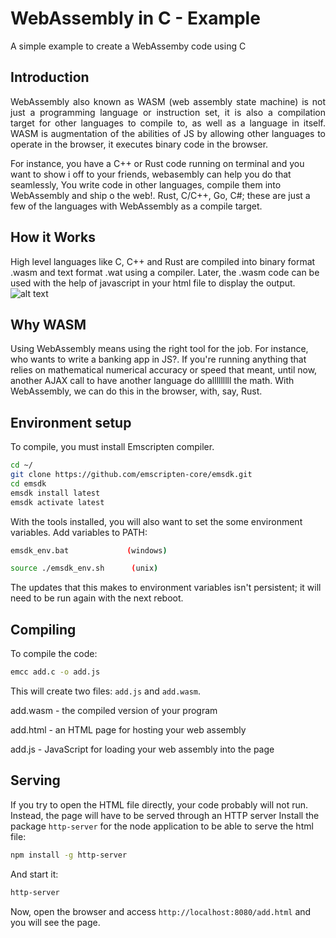 # WebAssembly in C - Example

A simple example to create a WebAssemby code using C

## Introduction

<p align="justify"> WebAssembly also known as WASM (web assembly state machine) is not just a programming language or instruction set, it is also a compilation target for other languages to compile to, as well as a language in itself. 
WASM is augmentation of the abilities of JS by allowing other languages to operate in the browser, it executes binary code in the browser.

For instance, you have a C++ or Rust code running on terminal and you want to show i off to your friends, webasembly can help you do that seamlessly, You write code in other languages, compile them into WebAssembly and ship o the web!. Rust, C/C++, Go, C#; these are just a few of the languages with WebAssembly as a compile target.</p>

## How it Works

High level languages like C, C++ and Rust are compiled into binary format .wasm and text format .wat using a compiler. Later, the .wasm code can be used with the help of javascript in your html file to display the output.
![alt text](https://www.tutorialspoint.com/webassembly/images/wasm.jpg)

## Why WASM
Using WebAssembly means using the right tool for the job. For instance, who wants to write a banking app in JS?. If you're running anything that relies on mathematical numerical accuracy or speed that meant, until now, another AJAX call to have another language do alllllllll the math. With WebAssembly, we can do this in the browser, with, say, Rust.

## Environment setup

To compile, you must install Emscripten compiler.

```bash
cd ~/
git clone https://github.com/emscripten-core/emsdk.git
cd emsdk
emsdk install latest
emsdk activate latest
```

With the tools installed, you will also want to set the some environment variables. Add variables to PATH:

```bash
emsdk_env.bat             (windows)

source ./emsdk_env.sh      (unix)
```
The updates that this makes to environment variables isn't persistent; it will need to be run again with the next reboot.

## Compiling

To compile the code: 

```bash
emcc add.c -o add.js
```

This will create two files: `add.js` and `add.wasm`.

add.wasm - the compiled version of your program

add.html - an HTML page for hosting your web assembly

add.js - JavaScript for loading your web assembly into the page

## Serving

If you try to open the HTML file directly, your code probably will not run. Instead, the page will have to be served through an HTTP server
Install the package `http-server` for the node application to be able to serve the html file:

```bash
npm install -g http-server
```

And start it:

```bash
http-server
```

Now, open the browser and access `http://localhost:8080/add.html` and you will see the page.